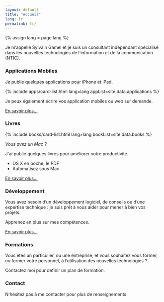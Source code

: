```yaml
---
layout: default
title: "Accueil"
lang: fr
permalink: fr/
---
```


{% assign lang = page.lang %}


Je m’appelle Sylvain Gamel et je suis un consultant indépendant spécialisé 
dans les nouvelles technologies de l’information et de la communication (NTIC).

### Applications Mobiles

Je publie quelques applications pour iPhone et iPad.


{% include apps/card-list.html lang=lang appList=site.data.applications %}


Je peux également écrire vos application mobiles ou web sur demande.

[En savoir plus...](/fr/applications)


### Livres

{% include books/card-list.html lang=lang bookList=site.data.books %}

*Vous avez un Mac ?*

J'ai publié quelques livres pour améliorer votre productivité.

- OS X en poche, le PDF
- Automatisez sous Mac

[En savoir plus...](/fr/livres)


### Développement

Vous avez besoin d’un développement logiciel, de conseils ou d’une expertise 
technique : 
je suis prêt à vous aider pour mener à bien vos projets. 

Apprenez en plus sur mes compétences.

[En savoir plus...](/fr/a-propos)

### Formations

Vous êtes un particulier, ou une entreprise, et vous souhaitez vous former, 
ou former votre personnel, à l’utilisation des nouvelles technologies ? 

Contactez moi pour définir un plan de formation.

### Contact

N'hésitez pas à me contacter pour plus de renseignements.


